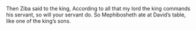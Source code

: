 Then Ziba said to the king, According to all that my lord the king commands his servant, so will your servant do. So Mephibosheth ate at David’s table, like one of the king’s sons.
